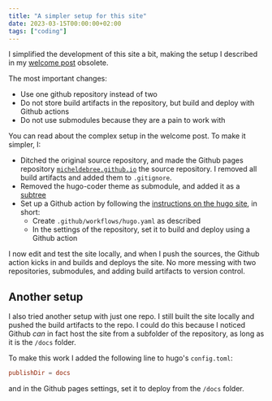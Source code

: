 ```yaml
---
title: "A simpler setup for this site"
date: 2023-03-15T00:00:00+02:00
tags: ["coding"]
---
```


I simplified the development of this site a bit, making the setup I described in
my [welcome post](/posts/welcome) obsolete.

The most important changes:

- Use one github repository instead of two
- Do not store build artifacts in the repository, but build and deploy with
  Github actions
- Do not use submodules because they are a pain to work with

You can read about the complex setup in the welcome post. To make it simpler, I:

- Ditched the original source repository, and made the Github pages repository
  [`micheldebree.github.io`](https://github.com/micheldebree/micheldebree.github.io)
  the source repository. I removed all build artifacts and added them to
  `.gitignore`.
- Removed the hugo-coder theme as submodule, and added it as a
  [subtree](https://www.atlassian.com/git/tutorials/git-subtree)
- Set up a Github action by following the [instructions on the hugo
  site](https://gohugo.io/hosting-and-deployment/hosting-on-github/), in short:
  - Create `.github/workflows/hugo.yaml` as described
  - In the settings of the repository, set it to build and deploy using a Github
    action

I now edit and test the site locally, and when I push the sources, the Github
action kicks in and builds and deploys the site. No more messing with two
repositories, submodules, and adding build artifacts to version control.

## Another setup

I also tried another setup with just one repo. I still built the site locally
and pushed the build artifacts to the repo. I could do this because I noticed
Github _can_ in fact host the site from a subfolder of the repository, as long
as it is the `/docs` folder.

To make this work I added the following line to hugo's `config.toml`:

```toml
publishDir = docs
```

and in the Github pages settings, set it to deploy from the `/docs` folder.
